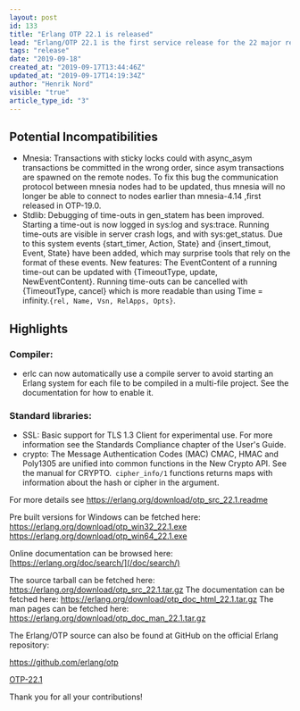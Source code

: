 ```yaml
---
layout: post
id: 133
title: "Erlang OTP 22.1 is released"
lead: "Erlang/OTP 22.1 is the first service release for the 22 major release with new features, improvements as well as bugfixes"
tags: "release"
date: "2019-09-18"
created_at: "2019-09-17T13:44:46Z"
updated_at: "2019-09-17T14:19:34Z"
author: "Henrik Nord"
visible: "true"
article_type_id: "3"
---
```


## Potential Incompatibilities
* Mnesia: Transactions with sticky locks could with async_asym transactions be committed in the wrong order, since asym transactions are spawned on the remote nodes. To fix this bug the communication protocol between mnesia nodes had to be updated, thus mnesia will no longer be able to connect to nodes earlier than mnesia-4.14 ,first released in OTP-19.0.
* Stdlib: Debugging of time-outs in gen_statem has been improved. Starting a time-out is now logged in sys:log and sys:trace. Running time-outs are visible in server crash logs, and with sys:get_status. Due to this system events {start_timer, Action, State} and {insert_timout, Event, State} have been added, which may surprise tools that rely on the format of these events. New features: The EventContent of a running time-out can be updated with {TimeoutType, update, NewEventContent}. Running time-outs can be cancelled with {TimeoutType, cancel} which is more readable than using Time = infinity.`{rel, Name, Vsn, RelApps, Opts}`.

## Highlights

### Compiler:
* erlc can now automatically use a compile server to avoid starting an Erlang system for each file to be compiled in a multi-file project. See the documentation for how to enable it.

### Standard libraries:
* SSL: Basic support for TLS 1.3 Client for experimental use. For more information see the Standards Compliance chapter of the User's Guide.
* crypto: The Message Authentication Codes (MAC) CMAC, HMAC and Poly1305 are unified into common functions in the New Crypto API. See the manual for CRYPTO.` cipher_info/1` functions returns maps with information about the hash or cipher in the argument.

For more details see
<https://erlang.org/download/otp_src_22.1.readme>

Pre built versions for Windows can be fetched here:
<https://erlang.org/download/otp_win32_22.1.exe>
<https://erlang.org/download/otp_win64_22.1.exe>

Online documentation can be browsed here:
[https://erlang.org/doc/search/](/doc/search/)

The source tarball can be fetched here:
<https://erlang.org/download/otp_src_22.1.tar.gz>
 The documentation can be fetched here:
<https://erlang.org/download/otp_doc_html_22.1.tar.gz>
 The man pages can be fetched here:
<https://erlang.org/download/otp_doc_man_22.1.tar.gz>

The Erlang/OTP source can also be found at GitHub on the official Erlang repository:

<https://github.com/erlang/otp>

[OTP-22.1](https://github.com/erlang/otp/releases/tag/OTP-22.1)

Thank you for all your contributions!
